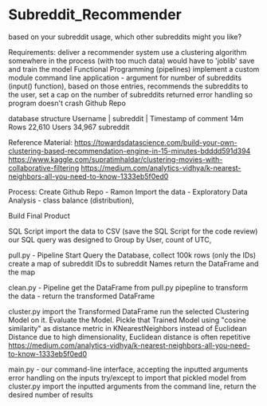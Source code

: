 # Subreddit_Recommender
based on your subreddit usage, which other subreddits might you like? 

Requirements: 
    deliver a recommender system
    use a clustering algorithm somewhere in the process (with too much data)
        would have to 'joblib' save and train the model
    Functional Programming (pipelines)
    implement a custom module
    command line application - argument for number of subreddits (input() function), based on those entries, recommends the subreddits to the user, set a cap on the number of subreddits returned
    error handling so program doesn't crash
    Github Repo

database structure
Username | subreddit | Timestamp of comment
14m Rows
22,610 Users
34,967 subreddit

Reference Material: 
https://towardsdatascience.com/build-your-own-clustering-based-recommendation-engine-in-15-minutes-bdddd591d394
https://www.kaggle.com/supratimhaldar/clustering-movies-with-collaborative-filtering
https://medium.com/analytics-vidhya/k-nearest-neighbors-all-you-need-to-know-1333eb5f0ed0


Process:
Create Github Repo - Ramon
Import the data - 
Exploratory Data Analysis - class balance (distribution), 


Build
Final Product

SQL Script
    import the data to CSV (save the SQL Script for the code review)
         our SQL query was designed to Group by User, count of UTC, 

pull.py - Pipeline Start
    Query the Database, collect 100k rows (only the IDs)
    create a map of subreddit IDs to subreddit Names
    return the DataFrame and the map


clean.py - Pipeline
    get the DataFrame from pull.py
        pipepline to transform the data - 
    return the transformed DataFrame  
        
cluster.py
    import the Transformed DataFrame
    run the selected Clustering Model on it. Evaluate the Model. Pickle that Trained Model
    using "cosine similarity" as distance metric in KNearestNeighbors instead of Euclidean Distance due to high dimensionality, Euclidean distance is often repetitive
    https://medium.com/analytics-vidhya/k-nearest-neighbors-all-you-need-to-know-1333eb5f0ed0 <!-- drop the fuzzy matching from here, but use the rest -->


main.py - our command-line interface, accepting the inputted arguments
    error handling on the inputs
    try/except to import that pickled model from cluster.py <!-- our clustered module -->
    import the inputted arguments from the command line, return the desired number of results



